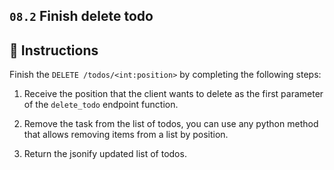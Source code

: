 ## `08.2` Finish delete todo

## 📝 Instructions

Finish the `DELETE /todos/<int:position>` by completing the following steps:

1. Receive the position that the client wants to delete as the first parameter of the `delete_todo` endpoint function.

2. Remove the task from the list of todos, you can use any python method that allows removing items from a list by position.

3. Return the jsonify updated list of todos.